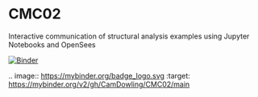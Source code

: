 # CMC02
Interactive communication of structural analysis examples using Jupyter Notebooks and OpenSees

[![Binder](https://mybinder.org/badge_logo.svg)](https://mybinder.org/v2/gh/CamDowling/CMC02/main)

.. image:: https://mybinder.org/badge_logo.svg
 :target: https://mybinder.org/v2/gh/CamDowling/CMC02/main
